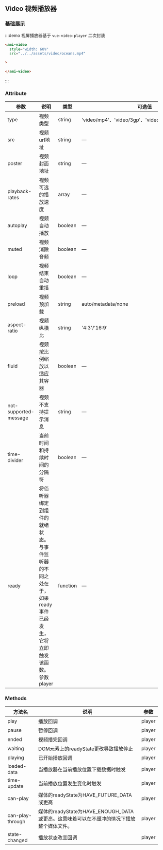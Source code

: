 ## Video 视频播放器


### 基础展示

:::demo 视屏播放器基于 `vue-video-player` 二次封装
```html
<ami-video  
  style="width: 60%"
  src="../../assets/video/oceans.mp4"

>
  
</ami-video>
```
:::


### Attribute
| 参数      | 说明          | 类型      | 可选值                           | 默认值  |
|---------- | -------------- |---------- |--------------------------------  |-------- |
| type | 视频类型	 | string | 'video/mp4'、'video/3gp'、'video/webm'、'video/ogg' | 	'video/mp4' |
| src	| 视频url地址| 	string | 	— | 	— | 
| poster	| 视频封面地址| 	string | 	— | 	— | 
| playback-rates	| 视频可选的播放速度	| array | 	— | 	[0.5, 1.0, 1.5, 2.0] | 
| autoplay	| 视频自动播放| 	boolean| 	— | 	false | 
| muted	| 视频消除音频| 	boolean| — | 	false | 
| loop	| 视频结束自动重播| 	boolean	| — | 	false| 
| preload	| 视频预加载| 	string| 	auto/metadata/none | 	auto | 
| aspect-ratio	| 视频纵横比| 	string| 	'4:3'/'16:9' | 	'16:9' | 
| fluid	| 视频按比例缩放以适应其容器| 	boolean| 	—|  	true
| not-supported-message	| 视频不支持提示消息| 	string | 	— | 	'此视频暂无法播放，请稍后再试' | 
| time-divider	| 当前时间和持续时间的分隔符| 	boolean	| —	| true |  
|ready	 | 将侦听器绑定到组件的就绪状态。与事件监听器的不同之处在于，如果ready事件已经发生，它将立即触发该函数。参数player| function | 	— | — |

### Methods
| 方法名      | 说明          | 参数 |
|----------- |-------------- | -- |
|play	 | 播放回调 | 	player | 
|pause	 | 暂停回调 | 	player | 
|ended	 | 视频播完回调 | 	player | 
|waiting	 | DOM元素上的readyState更改导致播放停止 | 	player | 
|playing	 | 已开始播放回调 | 	player
|loaded-data	 | 当播放器在当前播放位置下载数据时触发 | 	player | 
|time-update	 | 当前播放位置发生变化时触发 | 	player | 
|can-play	 | 媒体的readyState为HAVE_FUTURE_DATA或更高 | 	player | 
|can-play-through	 | 媒体的readyState为HAVE_ENOUGH_DATA或更高。这意味着可以在不缓冲的情况下播放整个媒体文件。 | 	player | 
|state-changed	 | 播放状态改变回调 | 	player | 
